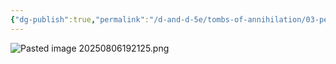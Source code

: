 ```yaml
---
{"dg-publish":true,"permalink":"/d-and-d-5e/tombs-of-annihilation/03-people-we-ve-met-np-cs/taban/","noteIcon":"","created":"2025-08-06T12:57:11.608-05:00","updated":"2025-08-06T19:22:03.500-05:00"}
---
```



![Pasted image 20250806192125.png](/img/user/D&D%20-%205e/Tombs%20of%20Annihilation/Image%20Archive/Pasted%20image%2020250806192125.png)